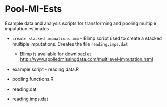 # Pool-MI-Ests
Example data and analysis scripts for transforming and pooling multiple imputation estimates

- `create stacked impuations.imp` - Blimp script used to create a stacked multiple imputations. Creates the file `reading.imps.dat`
  + Blimp is available for download at http://www.appliedmissingdata.com/multilevel-imputation.html

- example script - reading data.R

- pooling.functions.R

- reading.dat

- reading.imps.dat
